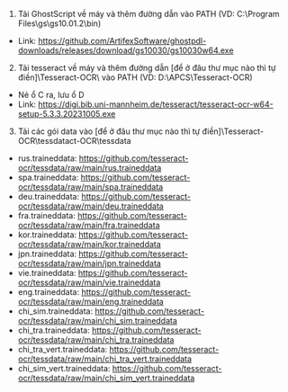 1. Tải GhostScript về máy và thêm đường dẫn vào PATH (VD: C:\Program Files\gs\gs10.01.2\bin)
- Link: https://github.com/ArtifexSoftware/ghostpdl-downloads/releases/download/gs10030/gs10030w64.exe


2. Tải tesseract về máy và thêm đường dẫn [để ở đâu thư mục nào thì tự điền]\Tesseract-OCR\ vào PATH (VD: D:\APCS\Tesseract-OCR\)
- Né ổ C ra, lưu ổ D
- Link: https://digi.bib.uni-mannheim.de/tesseract/tesseract-ocr-w64-setup-5.3.3.20231005.exe


3. Tải các gói data vào [để ở đâu thư mục nào thì tự điền]\Tesseract-OCR\tessdatact-OCR\tessdata
- rus.traineddata: https://github.com/tesseract-ocr/tessdata/raw/main/rus.traineddata
- spa.traineddata: https://github.com/tesseract-ocr/tessdata/raw/main/spa.traineddata
- deu.traineddata: https://github.com/tesseract-ocr/tessdata/raw/main/deu.traineddata
- fra.traineddata: https://github.com/tesseract-ocr/tessdata/raw/main/fra.traineddata
- kor.traineddata: https://github.com/tesseract-ocr/tessdata/raw/main/kor.traineddata
- jpn.traineddata: https://github.com/tesseract-ocr/tessdata/raw/main/jpn.traineddata
- vie.traineddata: https://github.com/tesseract-ocr/tessdata/raw/main/vie.traineddata
- eng.traineddata: https://github.com/tesseract-ocr/tessdata/raw/main/eng.traineddata
- chi_sim.traineddata: https://github.com/tesseract-ocr/tessdata/raw/main/chi_sim.traineddata
- chi_tra.traineddata: https://github.com/tesseract-ocr/tessdata/raw/main/chi_tra.traineddata
- chi_tra_vert.traineddata: https://github.com/tesseract-ocr/tessdata/raw/main/chi_tra_vert.traineddata
- chi_sim_vert.traineddata: https://github.com/tesseract-ocr/tessdata/raw/main/chi_sim_vert.traineddata